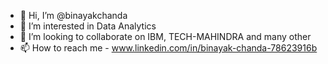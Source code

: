 - 👋 Hi, I’m @binayakchanda
- 👀 I’m interested in Data Analytics
- 💞️ I’m looking to collaborate on IBM, TECH-MAHINDRA and many other
- 📫 How to reach me - www.linkedin.com/in/binayak-chanda-78623916b

<!---
binayakchanda/binayakchanda is a ✨ special ✨ repository because its `README.md` (this file) appears on your GitHub profile.
You can click the Preview link to take a look at your changes.
--->
